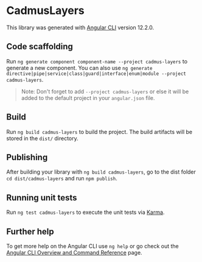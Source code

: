 # CadmusLayers

This library was generated with [Angular CLI](https://github.com/angular/angular-cli) version 12.2.0.

## Code scaffolding

Run `ng generate component component-name --project cadmus-layers` to generate a new component. You can also use `ng generate directive|pipe|service|class|guard|interface|enum|module --project cadmus-layers`.
> Note: Don't forget to add `--project cadmus-layers` or else it will be added to the default project in your `angular.json` file. 

## Build

Run `ng build cadmus-layers` to build the project. The build artifacts will be stored in the `dist/` directory.

## Publishing

After building your library with `ng build cadmus-layers`, go to the dist folder `cd dist/cadmus-layers` and run `npm publish`.

## Running unit tests

Run `ng test cadmus-layers` to execute the unit tests via [Karma](https://karma-runner.github.io).

## Further help

To get more help on the Angular CLI use `ng help` or go check out the [Angular CLI Overview and Command Reference](https://angular.io/cli) page.
